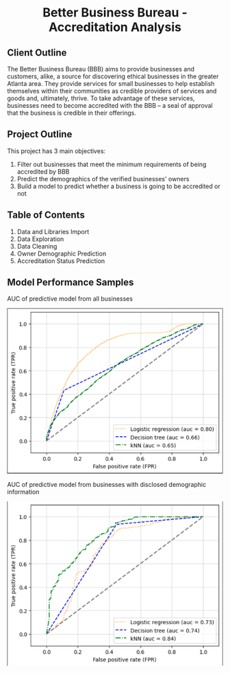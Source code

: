 <h1 align="center">Better Business Bureau - Accreditation Analysis</h1>
<h2>Client Outline</h2>
<p>The Better Business Bureau (BBB) aims to provide businesses and customers, alike, a source for discovering ethical businesses in the greater Atlanta area. They provide services for small businesses to help establish themselves within their communities as credible providers of services and goods and, ultimately, thrive. To take advantage of these services, businesses need to become accredited with the BBB – a seal of approval that the business is credible in their offerings.</p>

<h2>Project Outline</h2>
<p>This project has 3 main objectives:</p>
<ol>
  <li> Filter out businesses that meet the minimum requirements of being accredited by BBB</li>
  <li> Predict the demographics of the verified businesses' owners</li>
  <li> Build a model to predict whether a business is going to be accredited or not</li>
</ol>

<h2>Table of Contents</h2>
<ol>
  <li> Data and Libraries Import</li>
  <li> Data Exploration</li>
  <li> Data Cleaning</li>
  <li> Owner Demographic Prediction</li>
  <li> Accreditation Status Prediction</li>
</ol>

<h2> Model Performance Samples</h2>
<p> AUC of predictive model from all businesses</p>
<img src="auc-performance-no-demographics.png">

<p> AUC of predictive model from businesses with disclosed demographic information</p>
<img src="auc-performance-demographics">
